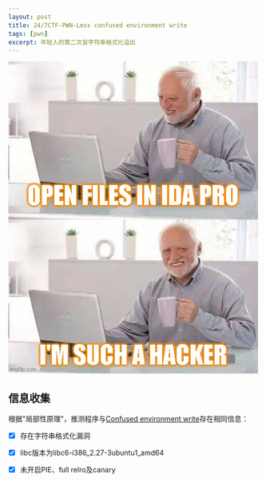 ```yaml
---
layout: post
title: 24/7CTF-PWN-Less confused environment write
tags: [pwn]
excerpt: 年轻人的第二次盲字符串格式化溢出
---
```



![](/assets/img/247ctf/pwn/less_confused_environment_write/logo.jpg)

## 信息收集
根据"局部性原理"，推测程序与[Confused environment write](https://dam0cles.github.io/2022/05/05/confused_envrionment_write.html)存在相同信息：

- [x] 存在字符串格式化漏洞
- [x] libc版本为libc6-i386_2.27-3ubuntu1_amd64
- [x] 未开启PIE、full relro及canary

